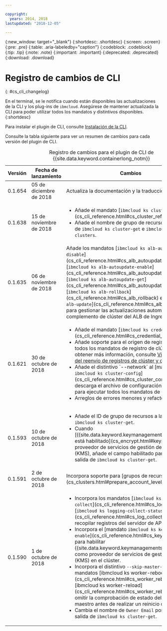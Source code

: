 ```yaml
---

copyright:
  years: 2014, 2018
lastupdated: "2018-12-05"

---
```


{:new_window: target="_blank"}
{:shortdesc: .shortdesc}
{:screen: .screen}
{:pre: .pre}
{:table: .aria-labeledby="caption"}
{:codeblock: .codeblock}
{:tip: .tip}
{:note: .note}
{:important: .important}
{:deprecated: .deprecated}
{:download: .download}


# Registro de cambios de CLI
{: #cs_cli_changelog}

En el terminal, se le notifica cuando están disponibles las actualizaciones de la CLI y los plug-ins de `ibmcloud`. Asegúrese de mantener actualizada la CLI para poder utilizar todos los mandatos y distintivos disponibles.
{:shortdesc}

Para instalar el plugin de CLI, consulte [Instalación de la CLI](cs_cli_install.html#cs_cli_install_steps).

Consulte la tabla siguiente para ver un resumen de cambios para cada versión del plugin de CLI.

<table summary="Visión general de los cambios de versión del plugin de CLI de {{site.data.keyword.containerlong_notm}} ">
<caption>Registro de cambios para el plugin de CLI de {{site.data.keyword.containerlong_notm}}</caption>
<thead>
<tr>
<th>Versión</th>
<th>Fecha de lanzamiento</th>
<th>Cambios</th>
</tr>
</thead>
<tbody>
<tr>
<td>0.1.654</td>
<td>05 de diciembre de 2018</td>
<td>Actualiza la documentación y la traducción.</td>
</tr>
<tr>
<td>0.1.638</td>
<td>15 de noviembre de 2018</td>
<td>
<ul><li>Añade el mandato [<code>ibmcloud ks cluster-refresh</code>](cs_cli_reference.html#cs_cluster_refresh).</li>
<li>Añade el nombre de grupo de recursos a la salida de <code>ibmcloud ks cluster-get</code> e <code>ibmcloud ks clusters</code>.</li></ul>
</td>
</tr>
<tr>
<td>0.1.635</td>
<td>06 de noviembre de 2018</td>
<td>Añade los mandatos [<code>ibmcloud ks alb-autoupdate-disable</code>](cs_cli_reference.html#cs_alb_autoupdate_disable),  [<code>ibmcloud ks alb-autoupdate-enable</code>](cs_cli_reference.html#cs_alb_autoupdate_enable), [<code>ibmcloud ks alb-autoupdate-get</code>](cs_cli_reference.html#cs_alb_autoupdate_get), [<code>ibmcloud ks alb-rollback</code>](cs_cli_reference.html#cs_alb_rollback) e [<code>ibmcloud ks alb-update</code>](cs_cli_reference.html#cs_alb_update) para gestionar las actualizaciones automáticas del complemento de clúster del ALB de Ingress.
</td>
</tr>
<tr>
<td>0.1.621</td>
<td>30 de octubre de 2018</td>
<td><ul>
<li>Añade el mandato [<code>ibmcloud ks credential-get</code>](cs_cli_reference.html#cs_credential_get).</li>
<li>Añade soporte para el origen de registro <code>storage</code> a todos los mandatos de registro de clúster. Para obtener más información, consulte
<a href="cs_health.html#logging">Visión general del reenvío de registros de clúster y de app</a>.</li>
<li>Añade el distintivo `--network` al [mandato <code>ibmcloud ks cluster-config</code>](cs_cli_reference.html#cs_cluster_config), que descarga el archivo de configuración de Calico para ejecutar todos los mandatos de Calico.</li>
<li>Arreglos de errores menores y refactorización</li></ul>
</td>
</tr>
<tr>
<td>0.1.593</td>
<td>10 de octubre de 2018</td>
<td><ul><li>Añade el ID de grupo de recursos a la salida de <code>ibmcloud ks cluster-get</code>.</li>
<li>Cuando [{{site.data.keyword.keymanagementserviceshort}} está habilitado](cs_encrypt.html#keyprotect) como proveedor de servicios de gestión de claves (KMS), añade el campo habilitado para KMS en la salida de <code>ibmcloud ks cluster-get</code>.</li></ul></td>
</tr>
<tr>
<td>0.1.591</td>
<td>2 de octubre de 2018</td>
<td>Incorpora soporte para [grupos de recursos](cs_clusters.html#prepare_account_level).</td>
</tr>
<tr>
<td>0.1.590</td>
<td>1 de octubre de 2018</td>
<td><ul>
<li>Incorpora los mandatos [<code>ibmcloud ks logging-collect</code>](cs_cli_reference.html#cs_log_collect) e [<code>ibmcloud ks logging-collect-status</code>](cs_cli_reference.html#cs_log_collect_status) para recopilar registros del servidor de API en el clúster.</li>
<li>Incorpora el [mandato <code>ibmcloud ks key-protect-enable</code>](cs_cli_reference.html#cs_key_protect) para habilitar {{site.data.keyword.keymanagementserviceshort}} como proveedor de servicios de gestión de claves (KMS) en el clúster.</li>
<li>Incorpora el distintivo <code>--skip-master-health</code> a los mandatos [ibmcloud ks worker-reboot](cs_cli_reference.html#cs_worker_reboot) e [ibmcloud ks worker-reload](cs_cli_reference.html#cs_worker_reboot) para omitir la comprobación de estado del nodo maestro antes de realizar un reinicio o una recarga.</li>
<li>Cambia el nombre de <code>Owner Email</code> por <code>Owner</code> en la salida de <code>ibmcloud ks cluster-get</code>.</li></ul></td>
</tr>
</tbody>
</table>
